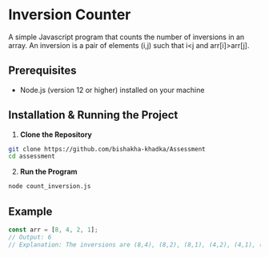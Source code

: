 # Inversion Counter

A simple Javascript program that counts the number of inversions in an array. An inversion is a pair of elements (i,j) such that i<j and arr[i]>arr[j].


## Prerequisites

- Node.js (version 12 or higher) installed on your machine

## Installation & Running the Project

1. **Clone the Repository**

```sh
git clone https://github.com/bishakha-khadka/Assessment
cd assessment
```

2. **Run the Program**

```sh
node count_inversion.js
```

## Example

```javascript
const arr = [8, 4, 2, 1];
// Output: 6 
// Explanation: The inversions are (8,4), (8,2), (8,1), (4,2), (4,1), (2,1)
```
